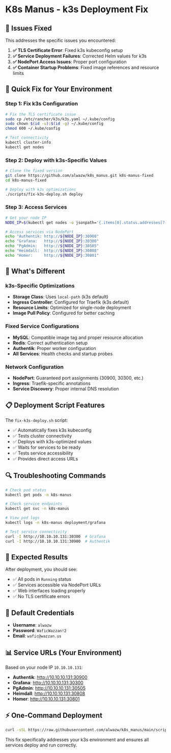 # K8s Manus - k3s Deployment Fix

## 🚨 **Issues Fixed**

This addresses the specific issues you encountered:

1. **✅ TLS Certificate Error**: Fixed k3s kubeconfig setup
2. **✅ Service Deployment Failures**: Corrected Helm values for k3s
3. **✅ NodePort Access Issues**: Proper port configuration
4. **✅ Container Startup Problems**: Fixed image references and resource limits

## 🔧 **Quick Fix for Your Environment**

### Step 1: Fix k3s Configuration
```bash
# Fix the TLS certificate issue
sudo cp /etc/rancher/k3s/k3s.yaml ~/.kube/config
sudo chown $(id -u):$(id -g) ~/.kube/config
chmod 600 ~/.kube/config

# Test connectivity
kubectl cluster-info
kubectl get nodes
```

### Step 2: Deploy with k3s-Specific Values
```bash
# Clone the fixed version
git clone https://github.com/alwazw/k8s_manus.git k8s-manus-fixed
cd k8s-manus-fixed

# Deploy with k3s optimizations
./scripts/fix-k3s-deploy.sh deploy
```

### Step 3: Access Services
```bash
# Get your node IP
NODE_IP=$(kubectl get nodes -o jsonpath='{.items[0].status.addresses[?(@.type=="InternalIP")].address}')

# Access services via NodePort
echo "Authentik: http://${NODE_IP}:30900"
echo "Grafana:   http://${NODE_IP}:30300"
echo "PgAdmin:   http://${NODE_IP}:30505"
echo "Heimdall:  http://${NODE_IP}:30808"
echo "Homer:     http://${NODE_IP}:30801"
```

## 🎯 **What's Different**

### k3s-Specific Optimizations
- **Storage Class**: Uses `local-path` (k3s default)
- **Ingress Controller**: Configured for Traefik (k3s default)
- **Resource Limits**: Optimized for single-node deployment
- **Image Pull Policy**: Configured for better caching

### Fixed Service Configurations
- **MySQL**: Compatible image tag and proper resource allocation
- **Redis**: Correct authentication setup
- **Authentik**: Proper worker configuration
- **All Services**: Health checks and startup probes

### Network Configuration
- **NodePort**: Guaranteed port assignments (30900, 30300, etc.)
- **Ingress**: Traefik-specific annotations
- **Service Discovery**: Proper internal DNS resolution

## 📋 **Deployment Script Features**

The `fix-k3s-deploy.sh` script:
- ✅ Automatically fixes k3s kubeconfig
- ✅ Tests cluster connectivity
- ✅ Deploys with k3s-optimized values
- ✅ Waits for services to be ready
- ✅ Tests service accessibility
- ✅ Provides direct access URLs

## 🔍 **Troubleshooting Commands**

```bash
# Check pod status
kubectl get pods -n k8s-manus

# Check service endpoints
kubectl get svc -n k8s-manus

# View pod logs
kubectl logs -n k8s-manus deployment/grafana

# Test service connectivity
curl -I http://10.10.10.131:30300  # Grafana
curl -I http://10.10.10.131:30900  # Authentik
```

## 🚀 **Expected Results**

After deployment, you should see:
- ✅ All pods in `Running` status
- ✅ Services accessible via NodePort URLs
- ✅ Web interfaces loading properly
- ✅ No TLS certificate errors

## 🔑 **Default Credentials**
- **Username**: `alwazw`
- **Password**: `WaficWazzan!2`
- **Email**: `wafic@wazzan.us`

## 📊 **Service URLs (Your Environment)**
Based on your node IP `10.10.10.131`:
- **Authentik**: http://10.10.10.131:30900
- **Grafana**: http://10.10.10.131:30300
- **PgAdmin**: http://10.10.10.131:30505
- **Heimdall**: http://10.10.10.131:30808
- **Homer**: http://10.10.10.131:30801

## ⚡ **One-Command Deployment**
```bash
curl -sSL https://raw.githubusercontent.com/alwazw/k8s_manus/main/scripts/fix-k3s-deploy.sh | bash
```

This fix specifically addresses your k3s environment and ensures all services deploy and run correctly.

